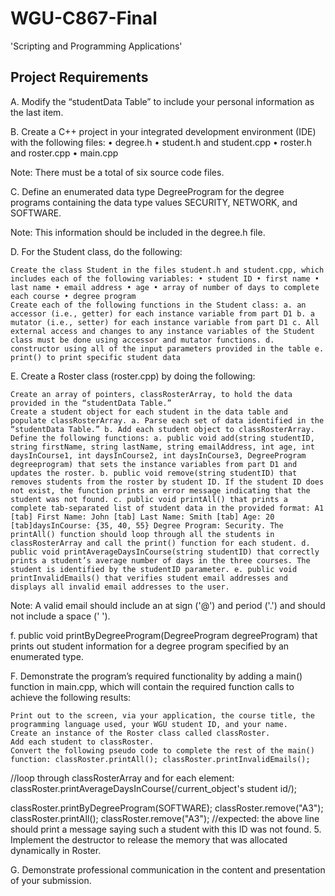 # WGU-C867-Final
'Scripting and Programming Applications'

## Project Requirements

A. Modify the “studentData Table” to include your personal information as the last item.

B. Create a C++ project in your integrated development environment (IDE) with the following files: • degree.h • student.h and student.cpp • roster.h and roster.cpp • main.cpp

Note: There must be a total of six source code files.

C. Define an enumerated data type DegreeProgram for the degree programs containing the data type values SECURITY, NETWORK, and SOFTWARE.

Note: This information should be included in the degree.h file.

D. For the Student class, do the following:

    Create the class Student in the files student.h and student.cpp, which includes each of the following variables: • student ID • first name • last name • email address • age • array of number of days to complete each course • degree program
    Create each of the following functions in the Student class: a. an accessor (i.e., getter) for each instance variable from part D1 b. a mutator (i.e., setter) for each instance variable from part D1 c. All external access and changes to any instance variables of the Student class must be done using accessor and mutator functions. d. constructor using all of the input parameters provided in the table e. print() to print specific student data

E. Create a Roster class (roster.cpp) by doing the following:

    Create an array of pointers, classRosterArray, to hold the data provided in the “studentData Table.”
    Create a student object for each student in the data table and populate classRosterArray. a. Parse each set of data identified in the “studentData Table.” b. Add each student object to classRosterArray.
    Define the following functions: a. public void add(string studentID, string firstName, string lastName, string emailAddress, int age, int daysInCourse1, int daysInCourse2, int daysInCourse3, DegreeProgram degreeprogram) that sets the instance variables from part D1 and updates the roster. b. public void remove(string studentID) that removes students from the roster by student ID. If the student ID does not exist, the function prints an error message indicating that the student was not found. c. public void printAll() that prints a complete tab-separated list of student data in the provided format: A1 [tab] First Name: John [tab] Last Name: Smith [tab] Age: 20 [tab]daysInCourse: {35, 40, 55} Degree Program: Security. The printAll() function should loop through all the students in classRosterArray and call the print() function for each student. d. public void printAverageDaysInCourse(string studentID) that correctly prints a student’s average number of days in the three courses. The student is identified by the studentID parameter. e. public void printInvalidEmails() that verifies student email addresses and displays all invalid email addresses to the user.

Note: A valid email should include an at sign ('@') and period ('.') and should not include a space (' ').

f. public void printByDegreeProgram(DegreeProgram degreeProgram) that prints out student information for a degree program specified by an enumerated type.

F. Demonstrate the program’s required functionality by adding a main() function in main.cpp, which will contain the required function calls to achieve the following results:

    Print out to the screen, via your application, the course title, the programming language used, your WGU student ID, and your name.
    Create an instance of the Roster class called classRoster.
    Add each student to classRoster.
    Convert the following pseudo code to complete the rest of the main() function: classRoster.printAll(); classRoster.printInvalidEmails();

//loop through classRosterArray and for each element: classRoster.printAverageDaysInCourse(/current_object's student id/);

classRoster.printByDegreeProgram(SOFTWARE); classRoster.remove("A3"); classRoster.printAll(); classRoster.remove("A3"); //expected: the above line should print a message saying such a student with this ID was not found. 5. Implement the destructor to release the memory that was allocated dynamically in Roster.

G. Demonstrate professional communication in the content and presentation of your submission.
